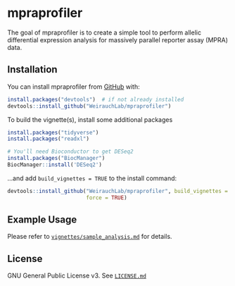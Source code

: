 
<!-- README.md is generated from README.Rmd. Please edit that file -->

# mpraprofiler

<!-- badges: start -->
<!-- badges: end -->

The goal of mpraprofiler is to create a simple tool to perform allelic
differential expression analysis for massively parallel reporter assay
(MPRA) data.

## Installation

You can install mpraprofiler from
[GitHub](https://github.com/WeirauchLab/mpraprofiler) with:

``` r
install.packages("devtools")  # if not already installed
devtools::install_github("WeirauchLab/mpraprofiler")
```

To build the vignette(s), install some additional packages

``` r
install.packages("tidyverse")
install.packages("readxl")

# You'll need Bioconductor to get DESeq2
install.packages("BiocManager")
BiocManager::install('DESeq2')
```

…and add `build_vignettes = TRUE` to the install command:

``` r
devtools::install_github("WeirauchLab/mpraprofiler", build_vignettes = TRUE,
                         force = TRUE)
```

## Example Usage

Please refer to
[`vignettes/sample_analysis.md`](vignettes/sample_analysis.md) for
details.

## License

GNU General Public License v3. See [`LICENSE.md`](LICENSE.md)
